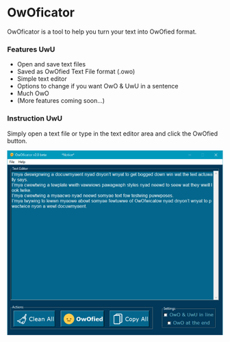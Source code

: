 # OwOficator


OwOficator is a tool to help you turn your text into OwOfied format.

### Features UwU
* Open and save text files
* Saved as OwOfied Text File format (.owo)
* Simple text editor
* Options to change if you want OwO & UwU in a sentence
* Much OwO
* (More features coming soon...)

### Instruction UwU
Simply open a text file or type in the text editor area and click the OwOfied button.

![Alt text](/Graphics/Capture.PNG)
